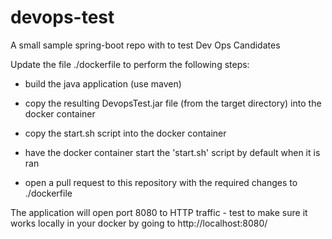 # devops-test
A small sample spring-boot repo with to test Dev Ops Candidates


Update the file ./dockerfile to perform the following steps:

- build the java application (use maven)

- copy the resulting DevopsTest.jar file (from the target directory) into the docker container

- copy the start.sh script into the docker container

- have the docker container start the 'start.sh' script by default when it is ran

- open a pull request to this repository with the required changes to ./dockerfile

The application will open port 8080 to HTTP traffic - test to make sure it works locally in your docker by going to http://localhost:8080/

